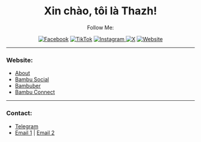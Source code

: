 <h1 align="center">Xin chào, tôi là Thazh!</h1>

<p align="center">
  Follow Me:
</p>

<p align="center">
  <a href="https://www.facebook.com/h0anggthanhh" target="_blank"><img src="https://img.shields.io/badge/Facebook-blue?style=flat&logo=facebook" alt="Facebook"></a>
  <a href="https://www.tiktok.com/@hgthazh" target="_blank"><img src="https://img.shields.io/badge/TikTok-black?style=flat&logo=TikTok" alt="TikTok"></a>
<a href="https://instagram.com/hgthazh" target="_blank">
  <img src="https://img.shields.io/badge/Instagram-E4405F?style=flat&logo=instagram&logoColor=white" alt="Instagram">
</a>
  <a href="https://x.com/hgthazh" target="_blank"><img src="https://img.shields.io/badge/X-black?style=flat&logo=x" alt="X"></a>
  <a href="http://bambu.kesug.com" target="_blank"><img src="https://img.shields.io/badge/Website-green?style=flat&logo=website" alt="Website"></a>
</p>

---

### Website:

- [About](http://bambu.domain.com/about.php)
- [Bambu Social](http://social.bambu.domain.com)
- [Bambuber](http://bambuber.domain.com)
- [Bambu Connect](http://connect.bambu.domain.com)
---

### Contact:

- [Telegram](https://t.me/hgthazh)
- [Email 1](hoangtienth4nh@gmail.com) | [Email 2](hoangthazh@zohomail.com)